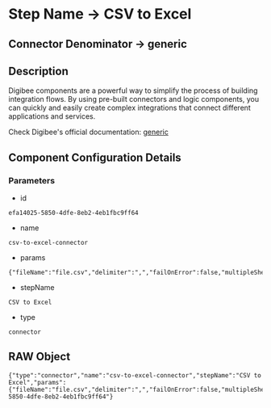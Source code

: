 # Step Name -> CSV to Excel
## Connector Denominator -> generic

## Description

Digibee components are a powerful way to simplify the process of building integration flows. By using pre-built connectors and logic components, you can quickly and easily create complex integrations that connect different applications and services.

Check Digibee's official documentation: [generic](https://docs.digibee.com/documentation "Digibee documentation")

## Component Configuration Details
### Parameters

* id
```
efa14025-5850-4dfe-8eb2-4eb1fbc9ff64
```

* name
```
csv-to-excel-connector
```

* params
```
{"fileName":"file.csv","delimiter":",","failOnError":false,"multipleSheets":false}
```

* stepName
```
CSV to Excel
```

* type
```
connector
```


## RAW Object

```
{"type":"connector","name":"csv-to-excel-connector","stepName":"CSV to Excel","params":{"fileName":"file.csv","delimiter":",","failOnError":false,"multipleSheets":false},"id":"efa14025-5850-4dfe-8eb2-4eb1fbc9ff64"}
```